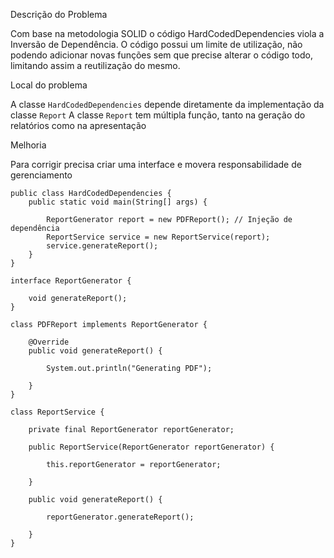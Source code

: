 Descrição do Problema

Com base na metodologia SOLID o código HardCodedDependencies viola a Inversão de Dependência. 
O código possui um limite de utilização, não podendo adicionar novas funções sem que precise alterar o código todo, limitando assim a reutilização do mesmo.

Local do problema

A classe `HardCodedDependencies` depende diretamente da implementação da classe `Report`
A classe `Report` tem múltipla função, tanto na geração do relatórios como na apresentação


Melhoria 

Para corrigir precisa criar uma interface e movera  responsabilidade de gerenciamento

````
public class HardCodedDependencies {
    public static void main(String[] args) {

        ReportGenerator report = new PDFReport(); // Injeção de dependência
        ReportService service = new ReportService(report);
        service.generateReport();
    }
}

interface ReportGenerator {

    void generateReport();
}

class PDFReport implements ReportGenerator {

    @Override
    public void generateReport() {

        System.out.println("Generating PDF");

    }
}

class ReportService {

    private final ReportGenerator reportGenerator;

    public ReportService(ReportGenerator reportGenerator) {

        this.reportGenerator = reportGenerator;

    }

    public void generateReport() {

        reportGenerator.generateReport();

    }
}
